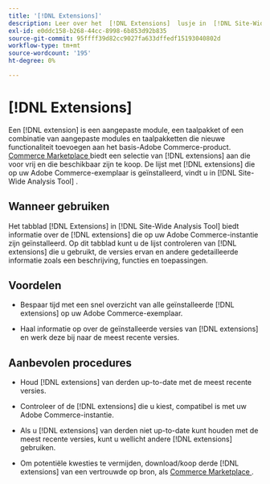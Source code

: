 ```yaml
---
title: '[!DNL Extensions]'
description: Leer over het  [!DNL Extensions]  lusje in  [!DNL Site-Wide Analysis Tool], wanneer om het, zijn voordelen, en beste praktijken te gebruiken.
exl-id: e0ddc158-b268-44cc-8998-6b853d92b835
source-git-commit: 95ffff39d82cc9027fa633dffedf15193040802d
workflow-type: tm+mt
source-wordcount: '195'
ht-degree: 0%

---
```


# [!DNL Extensions]

Een [!DNL extension] is een aangepaste module, een taalpakket of een combinatie van aangepaste modules en taalpakketten die nieuwe functionaliteit toevoegen aan het basis-Adobe Commerce-product. [ Commerce Marketplace ](https://marketplace.magento.com/extensions.html) biedt een selectie van [!DNL extensions] aan die voor vrij en die beschikbaar zijn te koop. De lijst met [!DNL extensions] die op uw Adobe Commerce-exemplaar is geïnstalleerd, vindt u in [!DNL Site-Wide Analysis Tool] .

## Wanneer gebruiken

Het tabblad [!DNL Extensions] in [!DNL Site-Wide Analysis Tool] biedt informatie over de [!DNL extensions] die op uw Adobe Commerce-instantie zijn geïnstalleerd. Op dit tabblad kunt u de lijst controleren van [!DNL extensions] die u gebruikt, de versies ervan en andere gedetailleerde informatie zoals een beschrijving, functies en toepassingen.

## Voordelen

* Bespaar tijd met een snel overzicht van alle geïnstalleerde [!DNL extensions] op uw Adobe Commerce-exemplaar.

* Haal informatie op over de geïnstalleerde versies van [!DNL extensions] en werk deze bij naar de meest recente versies.

## Aanbevolen procedures

* Houd [!DNL extensions] van derden up-to-date met de meest recente versies.

* Controleer of de [!DNL extensions] die u kiest, compatibel is met uw Adobe Commerce-instantie.

* Als u [!DNL extensions] van derden niet up-to-date kunt houden met de meest recente versies, kunt u wellicht andere [!DNL extensions] gebruiken.

* Om potentiële kwesties te vermijden, download/koop derde [!DNL extensions] van een vertrouwde op bron, als [ Commerce Marketplace ](https://marketplace.magento.com/extensions.html).
